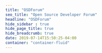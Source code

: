 ```yaml
---
title: "OSDForum"
seo_title: "Open Source Developer Forum"
headline: "OSDForum"
hide_sidebar : true
hide_page_title: true
hide_breadcrumb: true
date: 2019-07-14T15:50:25-04:00
container: "container-fluid"
---
```

